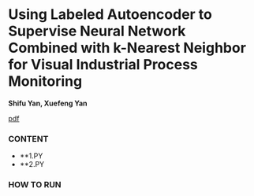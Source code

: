 # Using Labeled Autoencoder to Supervise Neural Network Combined with k-Nearest Neighbor for Visual Industrial Process Monitoring 

**Shifu Yan, Xuefeng Yan**

[pdf]()

### CONTENT

* **1.PY
* **2.PY
### HOW TO RUN
